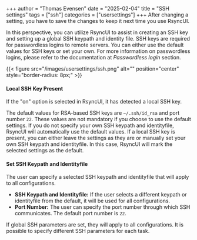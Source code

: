 +++
author = "Thomas Evensen"
date = "2025-02-04"
title =  "SSH settings"
tags = ["ssh"]
categories = ["usersettings"]
+++
After changing a setting, you have to save the changes to keep it next time you use RsyncUI.

In this perspective, you can utilize RsyncUI to assist in creating an SSH key and setting up a global SSH keypath and identity file. SSH keys are required for passwordless logins to remote servers. You can either use the default values for SSH keys or set your own. For more information on passwordless logins, please refer to the documentation at *Passwordless login* section.

{{< figure src="/images/usersettings/ssh.png" alt="" position="center" style="border-radius: 8px;" >}}

#### Local SSH Key Present

If the "on" option is selected in RsyncUI, it has detected a local SSH key.

The default values for RSA-based SSH keys are `~/.ssh/id_rsa` and port number `22`. These values are not mandatory if you choose to
use the default settings. If you do not specify your own SSH keypath and identityfile, RsyncUI will automatically use the default values.
If a local SSH key is present, you can either leave the settings as they are or manually set your own SSH keypath and identityfile.
In this case, RsyncUI will mark the selected settings as the default.

#### Set SSH Keypath and Identityfile

The user can specify a selected SSH keypath and identityfile that will apply to all configurations.

- **SSH Keypath and Identityfile:** If the user selects a different keypath or identityfile from the default, it will be used for all configurations.
- **Port Number:** The user can specify the port number through which SSH communicates. The default port number is `22`.

If global SSH parameters are set, they will apply to all configurations. It is possible to specify different SSH parameters for each task.

